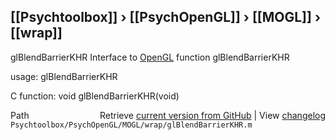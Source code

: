 ## [[Psychtoolbox]] &#8250; [[PsychOpenGL]] &#8250; [[MOGL]] &#8250; [[wrap]]

glBlendBarrierKHR  Interface to [OpenGL](OpenGL) function glBlendBarrierKHR  
  
usage:  glBlendBarrierKHR  
  
C function:  void glBlendBarrierKHR(void)  




<div class="code_header" style="text-align:right;">
  <span style="float:left;">Path&nbsp;&nbsp;</span> <span class="counter">Retrieve <a href=
  "https://raw.github.com/Psychtoolbox-3/Psychtoolbox-3/beta/Psychtoolbox/PsychOpenGL/MOGL/wrap/glBlendBarrierKHR.m">current version from GitHub</a> | View <a href=
  "https://github.com/Psychtoolbox-3/Psychtoolbox-3/commits/beta/Psychtoolbox/PsychOpenGL/MOGL/wrap/glBlendBarrierKHR.m">changelog</a></span>
</div>
<div class="code">
  <code>Psychtoolbox/PsychOpenGL/MOGL/wrap/glBlendBarrierKHR.m</code>
</div>

